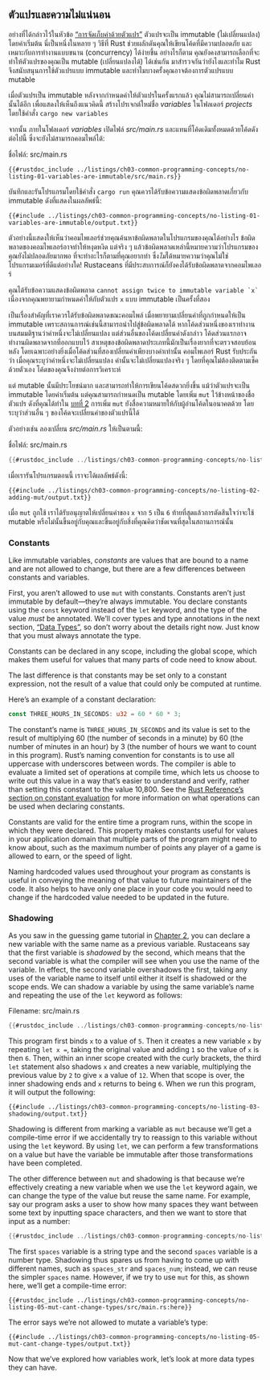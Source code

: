 <!-- warn: "Variables and Mutability" ไม่แน่ใจว่าแปลไทยไปเลยจะตรงกับสิ่งที่จะสื่อหรือเปล่า 
            แต่ก็แปลเป็นไทยไปเลย เพราะไม่ได้เขียนว่า mutable ตรง ๆ  -->
## ตัวแปรและความไม่แน่นอน

อย่างที่ได้กล่าวไว้ในหัวข้อ [“การจัดเก็บค่าด้วยตัวแปร”][storing-values-with-variables]
ตัวแปรจะเป็น immutable (ไม่เปลี่ยนแปลง) โดยค่าเริ่มต้น นี่เป็นหนึ่งในหลาย ๆ วิธีที่ Rust 
ช่วยผลักดันคุณให้เขียนโค้ดที่มีความปลอดภัย และเหมาะกับการทำงานแบบขนาน (concurrency) ได้ง่ายขึ้น
อย่างไรก็ตาม คุณยังคงสามารถเลือกที่จะทำให้ตัวแปรของคุณเป็น mutable (เปลี่ยนแปลงได้) ได้เช่นกัน
มาสำรวจกันว่ายังไงและทำไม Rust จึงสนับสนุนการใช้ตัวแปรแบบ immutable 
และทำไมบางครั้งคุณอาจต้องการตัวแปรแบบ mutable

เมื่อตัวแปรเป็น immutable หลังจากกำหนดค่าให้ตัวแปรในครั้งแรกแล้ว 
คุณไม่สามารถเปลี่ยนค่านั้นได้อีก เพื่อแสดงให้เห็นถึงแนวคิดนี้ สร้างโปรเจกต์ใหม่ชื่อ *variables* 
ในโฟลเดอร์ *projects* โดยใช้คำสั่ง `cargo new variables`

จากนั้น ภายในโฟลเดอร์ *variables* เปิดไฟล์ *src/main.rs* 
และแทนที่โค้ดเดิมทั้งหมดด้วยโค้ดดังต่อไปนี้ ซึ่งจะยังไม่สามารถคอมไพล์ได้:

<span class="filename">ชื่อไฟล์: src/main.rs</span>

```rust,ignore,does_not_compile
{{#rustdoc_include ../listings/ch03-common-programming-concepts/no-listing-01-variables-are-immutable/src/main.rs}}
```

บันทึกและรันโปรแกรมโดยใช้คำสั่ง `cargo run` คุณควรได้รับข้อความแสดงข้อผิดพลาดเกี่ยวกับ immutable
ดังที่แสดงในผลลัพธ์นี้:

```console
{{#include ../listings/ch03-common-programming-concepts/no-listing-01-variables-are-immutable/output.txt}}
```

ตัวอย่างนี้แสดงให้เห็นว่าคอมไพเลอร์ช่วยคุณค้นหาข้อผิดพลาดในโปรแกรมของคุณได้อย่างไร
ข้อผิดพลาดของคอมไพเลอร์อาจทำให้หงุดหงิด แต่จริง ๆ แล้วข้อผิดพลาดเหล่านี้หมายความว่าโปรแกรมของคุณยังไม่ปลอดภัยมากพอ
ที่จะทำอะไรก็ตามที่คุณอยากทำ ซึ่ง*ไม่*ได้หมายความว่าคุณไม่ใช่โปรแกรมเมอร์ที่ดีแต่อย่างใด!
Rustaceans ที่มีประสบการณ์ก็ยังคงได้รับข้อผิดพลาดจากคอมไพเลอร์

คุณได้รับข้อความแสดงข้อผิดพลาด `` cannot assign twice to immutable variable `x` `` 
เนื่องจากคุณพยายามกำหนดค่าให้กับตัวแปร `x` แบบ immutable เป็นครั้งที่สอง

เป็นเรื่องสำคัญที่เราควรได้รับข้อผิดพลาดขณะคอมไพล์ เมื่อพยายามเปลี่ยนค่าที่ถูกกำหนดให้เป็น immutable
เพราะสถานการณ์เช่นนี้สามารถนำไปสู่ข้อผิดพลาดได้ หากโค้ดส่วนหนึ่งของเราทำงานบนสมมติฐานว่าค่าหนึ่งจะไม่เปลี่ยนแปลง
แต่ส่วนอื่นของโค้ดเปลี่ยนค่าดังกล่าว โค้ดส่วนแรกอาจทำงานผิดพลาดจากที่ออกแบบไว้ 
สาเหตุของข้อผิดพลาดประเภทนี้มักเป็นเรื่องยากที่จะตรวจสอบย้อนหลัง โดยเฉพาะอย่างยิ่งเมื่อโค้ดส่วนที่สองเปลี่ยนค่าเพียงบางค่าเท่านั้น
คอมไพเลอร์ Rust รับประกันว่า เมื่อคุณระบุว่าค่าหนึ่งจะไม่เปลี่ยนแปลง ค่านั้นจะไม่เปลี่ยนแปลงจริง ๆ โดยที่คุณไม่ต้องติดตามเช็คด้วยตัวเอง
โค้ดของคุณจึงง่ายต่อการวิเคราะห์

แต่ mutable นั้นมีประโยชน์มาก และสามารถทำให้การเขียนโค้ดสดวกยิ่งขึ้น แม้ว่าตัวแปรจะเป็น immutable โดยค่าเริ่มต้น
แต่คุณสามารถกำหนดเป็น mutable โดยเพิ่ม `mut` ไว้ข้างหน้าของชื่อตัวแปร ดังที่คุณได้ทำใน 
[บทที่ 2][storing-values-with-variables] การเพิ่ม `mut` ยังสื่อความหมายให้กับผู้อ่านโค้ดในอนาคตด้วย
โดยระบุว่าส่วนอื่น ๆ ของโค้ดจะเปลี่ยนค่าของตัวแปรนี้ได้

ตัวอย่างเช่น ลองเปลี่ยน *src/main.rs* ให้เป็นตามนี้:

<span class="filename">ชื่อไฟล์: src/main.rs</span>

```rust
{{#rustdoc_include ../listings/ch03-common-programming-concepts/no-listing-02-adding-mut/src/main.rs}}
```

เมื่อเรารันโปรแกรมตอนนี้ เราจะได้ผลลัพธ์ดังนี้:

```console
{{#include ../listings/ch03-common-programming-concepts/no-listing-02-adding-mut/output.txt}}
```

เมื่อ `mut` ถูกใช้ เราได้รับอนุญาตให้เปลี่ยนค่าของ `x` จาก `5` เป็น `6` 
ท้ายที่สุดแล้วการตัดสินใจว่าจะใช้ mutable 
หรือไม่นั้นขึ้นอยู่กับคุณและขึ้นอยู่กับสิ่งที่คุณคิดว่าชัดเจนที่สุดในสถานการณ์นั้น

### Constants

Like immutable variables, *constants* are values that are bound to a name and
are not allowed to change, but there are a few differences between constants
and variables.

First, you aren’t allowed to use `mut` with constants. Constants aren’t just
immutable by default—they’re always immutable. You declare constants using the
`const` keyword instead of the `let` keyword, and the type of the value *must*
be annotated. We’ll cover types and type annotations in the next section,
[“Data Types”][data-types]<!-- ignore -->, so don’t worry about the details
right now. Just know that you must always annotate the type.

Constants can be declared in any scope, including the global scope, which makes
them useful for values that many parts of code need to know about.

The last difference is that constants may be set only to a constant expression,
not the result of a value that could only be computed at runtime.

Here’s an example of a constant declaration:

```rust
const THREE_HOURS_IN_SECONDS: u32 = 60 * 60 * 3;
```

The constant’s name is `THREE_HOURS_IN_SECONDS` and its value is set to the
result of multiplying 60 (the number of seconds in a minute) by 60 (the number
of minutes in an hour) by 3 (the number of hours we want to count in this
program). Rust’s naming convention for constants is to use all uppercase with
underscores between words. The compiler is able to evaluate a limited set of
operations at compile time, which lets us choose to write out this value in a
way that’s easier to understand and verify, rather than setting this constant
to the value 10,800. See the [Rust Reference’s section on constant
evaluation][const-eval] for more information on what operations can be used
when declaring constants.

Constants are valid for the entire time a program runs, within the scope in
which they were declared. This property makes constants useful for values in
your application domain that multiple parts of the program might need to know
about, such as the maximum number of points any player of a game is allowed to
earn, or the speed of light.

Naming hardcoded values used throughout your program as constants is useful in
conveying the meaning of that value to future maintainers of the code. It also
helps to have only one place in your code you would need to change if the
hardcoded value needed to be updated in the future.

### Shadowing

As you saw in the guessing game tutorial in [Chapter
2][comparing-the-guess-to-the-secret-number]<!-- ignore -->, you can declare a
new variable with the same name as a previous variable. Rustaceans say that the
first variable is *shadowed* by the second, which means that the second
variable is what the compiler will see when you use the name of the variable.
In effect, the second variable overshadows the first, taking any uses of the
variable name to itself until either it itself is shadowed or the scope ends.
We can shadow a variable by using the same variable’s name and repeating the
use of the `let` keyword as follows:

<span class="filename">Filename: src/main.rs</span>

```rust
{{#rustdoc_include ../listings/ch03-common-programming-concepts/no-listing-03-shadowing/src/main.rs}}
```

This program first binds `x` to a value of `5`. Then it creates a new variable
`x` by repeating `let x =`, taking the original value and adding `1` so the
value of `x` is then `6`. Then, within an inner scope created with the curly
brackets, the third `let` statement also shadows `x` and creates a new
variable, multiplying the previous value by `2` to give `x` a value of `12`.
When that scope is over, the inner shadowing ends and `x` returns to being `6`.
When we run this program, it will output the following:

```console
{{#include ../listings/ch03-common-programming-concepts/no-listing-03-shadowing/output.txt}}
```

Shadowing is different from marking a variable as `mut` because we’ll get a
compile-time error if we accidentally try to reassign to this variable without
using the `let` keyword. By using `let`, we can perform a few transformations
on a value but have the variable be immutable after those transformations have
been completed.

The other difference between `mut` and shadowing is that because we’re
effectively creating a new variable when we use the `let` keyword again, we can
change the type of the value but reuse the same name. For example, say our
program asks a user to show how many spaces they want between some text by
inputting space characters, and then we want to store that input as a number:

```rust
{{#rustdoc_include ../listings/ch03-common-programming-concepts/no-listing-04-shadowing-can-change-types/src/main.rs:here}}
```

The first `spaces` variable is a string type and the second `spaces` variable
is a number type. Shadowing thus spares us from having to come up with
different names, such as `spaces_str` and `spaces_num`; instead, we can reuse
the simpler `spaces` name. However, if we try to use `mut` for this, as shown
here, we’ll get a compile-time error:

```rust,ignore,does_not_compile
{{#rustdoc_include ../listings/ch03-common-programming-concepts/no-listing-05-mut-cant-change-types/src/main.rs:here}}
```

The error says we’re not allowed to mutate a variable’s type:

```console
{{#include ../listings/ch03-common-programming-concepts/no-listing-05-mut-cant-change-types/output.txt}}
```

Now that we’ve explored how variables work, let’s look at more data types they
can have.

[comparing-the-guess-to-the-secret-number]:
ch02-00-guessing-game-tutorial.html#comparing-the-guess-to-the-secret-number
[data-types]: ch03-02-data-types.html#data-types
[storing-values-with-variables]: ch02-00-guessing-game-tutorial.html#การจัดเกบคาดวยตัวแปร
[const-eval]: ../reference/const_eval.html
